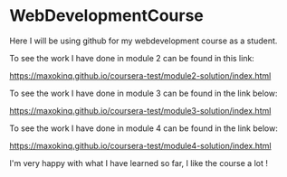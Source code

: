 # WebDevelopmentCourse
Here I will be using github for my webdevelopment course as a student.


To see the work I have done in module 2 can be found in this link:

https://maxokinq.github.io/coursera-test/module2-solution/index.html

To see the work I have done in module 3 can be found in the link below:

https://maxokinq.github.io/coursera-test/module3-solution/index.html

To see the work I have done in module 4 can be found in the link below:

https://maxokinq.github.io/coursera-test/module4-solution/index.html


I'm very happy with what I have learned so far, I like the course a lot !
